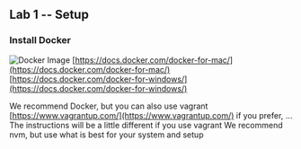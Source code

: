 ## Lab 1 -- Setup

### Install Docker 
![Docker Image](https://docs.docker.com/images/logo-docker-main.png)
[https://docs.docker.com/docker-for-mac/](https://docs.docker.com/docker-for-mac/)
[https://docs.docker.com/docker-for-windows/](https://docs.docker.com/docker-for-windows/)

We recommend Docker, but you can also use vagrant [https://www.vagrantup.com/](https://www.vagrantup.com/) if you prefer, ... The instructions will be a little different if you use vagrant
We recommend nvm, but use what is best for your system and setup
